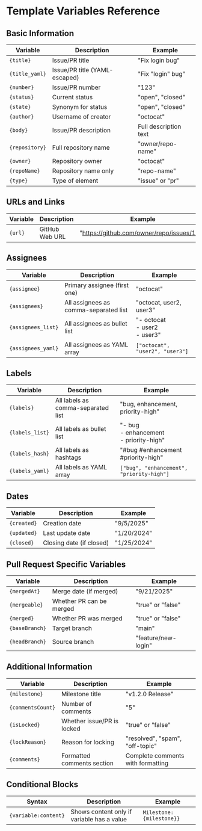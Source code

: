 # Template Variables Reference

## Basic Information

| Variable | Description | Example |
|----------|-------------|---------|
| `{title}` | Issue/PR title | "Fix login bug" |
| `{title_yaml}` | Issue/PR title (YAML-escaped) | "Fix \"login\" bug" |
| `{number}` | Issue/PR number | "123" |
| `{status}` | Current status | "open", "closed" |
| `{state}` | Synonym for status | "open", "closed" |
| `{author}` | Username of creator | "octocat" |
| `{body}` | Issue/PR description | Full description text |
| `{repository}` | Full repository name | "owner/repo-name" |
| `{owner}` | Repository owner | "octocat" |
| `{repoName}` | Repository name only | "repo-name" |
| `{type}` | Type of element | "issue" or "pr" |

## URLs and Links

| Variable | Description | Example |
|----------|-------------|---------|
| `{url}` | GitHub Web URL | "https://github.com/owner/repo/issues/123" |

## Assignees

| Variable | Description | Example |
|----------|-------------|---------|
| `{assignee}` | Primary assignee (first one) | "octocat" |
| `{assignees}` | All assignees as comma-separated list | "octocat, user2, user3" |
| `{assignees_list}` | All assignees as bullet list | "- octocat<br>- user2<br>- user3" |
| `{assignees_yaml}` | All assignees as YAML array | `["octocat", "user2", "user3"]` |

## Labels

| Variable | Description | Example |
|----------|-------------|---------|
| `{labels}` | All labels as comma-separated list | "bug, enhancement, priority-high" |
| `{labels_list}` | All labels as bullet list | "- bug<br>- enhancement<br>- priority-high" |
| `{labels_hash}` | All labels as hashtags | "#bug #enhancement #priority-high" |
| `{labels_yaml}` | All labels as YAML array | `["bug", "enhancement", "priority-high"]` |

## Dates

| Variable | Description | Example |
|----------|-------------|---------|
| `{created}` | Creation date | "9/5/2025" |
| `{updated}` | Last update date | "1/20/2024" |
| `{closed}` | Closing date (if closed) | "1/25/2024" |

## Pull Request Specific Variables

| Variable | Description | Example |
|----------|-------------|---------|
| `{mergedAt}` | Merge date (if merged) | "9/21/2025" |
| `{mergeable}` | Whether PR can be merged | "true" or "false" |
| `{merged}` | Whether PR was merged | "true" or "false" |
| `{baseBranch}` | Target branch | "main" |
| `{headBranch}` | Source branch | "feature/new-login" |

## Additional Information

| Variable | Description | Example |
|----------|-------------|---------|
| `{milestone}` | Milestone title | "v1.2.0 Release" |
| `{commentsCount}` | Number of comments | "5" |
| `{isLocked}` | Whether issue/PR is locked | "true" or "false" |
| `{lockReason}` | Reason for locking | "resolved", "spam", "off-topic" |
| `{comments}` | Formatted comments section | Complete comments with formatting |

## Conditional Blocks

| Syntax | Description | Example |
|--------|-------------|---------|
| `{variable:content}` | Shows content only if variable has a value | `Milestone: {milestone}}` |
